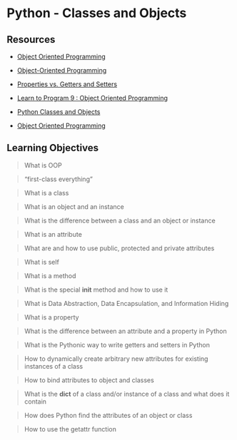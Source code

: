 # Python - Classes and Objects

## Resources

* [Object Oriented Programming](https://intranet.alxswe.com/rltoken/sZBLdcnVJQgiAP-_bmPIAg)

* [Object-Oriented Programming](https://intranet.alxswe.com/rltoken/Wwu2up4qE0PGWTTqG8fndg)

* [Properties vs. Getters and Setters](https://intranet.alxswe.com/rltoken/CsYqx_Wqh1kGnM2deOJWZA)

* [Learn to Program 9 : Object Oriented Programming](https://intranet.alxswe.com/rltoken/sR9fH2X8pe1BD3c7jrGZhw)

* [Python Classes and Objects](https://intranet.alxswe.com/rltoken/GFEPVeZ3H_LlsvrX0gAwjA)

* [Object Oriented Programming](https://intranet.alxswe.com/rltoken/htPhXUf-dtJmQAvlgmU-VA)

## Learning Objectives

> What is OOP

> “first-class everything”

> What is a class

> What is an object and an instance

> What is the difference between a class and an object or instance

> What is an attribute

> What are and how to use public, protected and private attributes

> What is self

> What is a method

> What is the special __init__ method and how to use it

> What is Data Abstraction, Data Encapsulation, and Information Hiding

> What is a property

> What is the difference between an attribute and a property in Python

> What is the Pythonic way to write getters and setters in Python

> How to dynamically create arbitrary new attributes for existing instances of a class

> How to bind attributes to object and classes

> What is the __dict__ of a class and/or instance of a class and what does it contain

> How does Python find the attributes of an object or class

> How to use the getattr function
